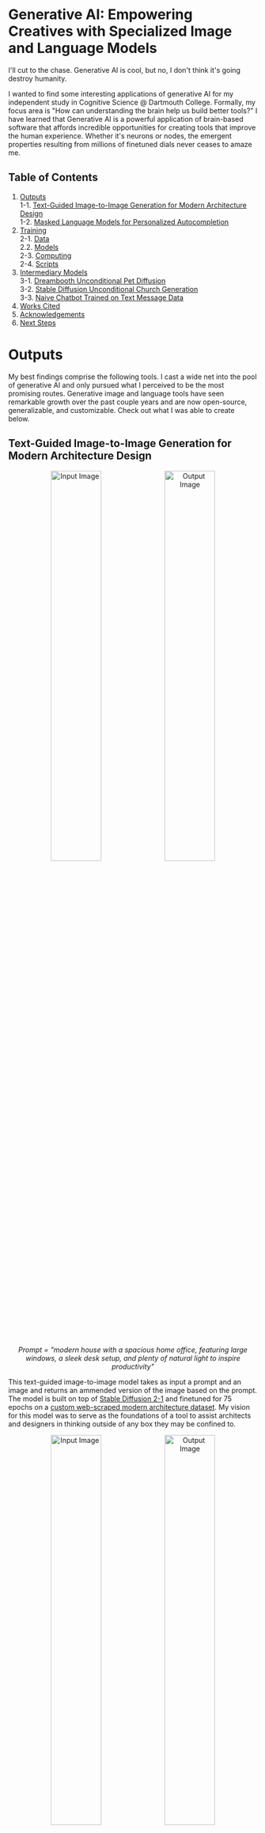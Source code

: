 # Generative AI: Empowering Creatives with Specialized Image and Language Models

I'll cut to the chase. Generative AI is cool, but no, I don't think it's going destroy humanity.

I wanted to find some interesting applications of generative AI for my independent study in Cognitive Science @ Dartmouth College. Formally, my focus  area is "How can understanding the brain help us build better tools?" I have learned that Generative AI is a powerful application of brain-based software that affords incredible opportunities for creating tools that improve the human experience. Whether it's neurons or nodes, the emergent properties resulting from millions of finetuned dials never ceases to amaze me.

## Table of Contents

1. [Outputs](#outputs)  
1-1. [Text-Guided Image-to-Image Generation for Modern Architecture Design](##text-guided-image-to-image-generation-for-modern-architecture-design)  
1-2. [Masked Language Models for Personalized Autocompletion](##masked-language-models-for-personalized-autocompletion)  
2. [Training](#training)  
2-1. [Data](###data)  
2.2. [Models](###models)  
2-3. [Computing](###computing)  
2-4. [Scripts](###scripts)
3. [Intermediary Models](#intermediary-models)  
3-1. [Dreambooth Unconditional Pet Diffusion](###dreambooth-unconditional-pet-diffusion)  
3-2. [Stable Diffusion Unconditional Church Generation](###stable-diffusion-unconditional-church-generation)  
3-3. [Naive Chatbot Trained on Text Message Data](###naive-chatbot-trained-on-text-message-data)  
5. [Works Cited](#works-cited)  
6. [Acknowledgements](#acknowledgements)
7. [Next Steps](#next-steps)  

# Outputs

My best findings comprise the following tools. I cast a wide net into the pool of generative AI and only pursued what I perceived to be the most promising routes. Generative image and language tools have seen remarkable growth over the past couple years and are now open-source, generalizable, and customizable. Check out what I was able to create below.

## Text-Guided Image-to-Image Generation for Modern Architecture Design

<p align="center">
    <img src="Outputs/GenerativeArchitecture/Img2Img/House/Input.jpg" alt="Input Image" width="45%" />
    <img src="./Outputs/GenerativeArchitecture/Img2Img/House/Out5.png" alt="Output Image" width="45%" />
</p>

<p align="center">
    <em>Prompt = "modern house with a spacious home office, featuring large windows, a sleek desk setup, and plenty of natural light to inspire productivity"</em>
</p>

This text-guided image-to-image model takes as input a prompt and an image and returns an ammended version of the image based on the prompt. The model is built on top of [Stable Diffusion 2-1](https://huggingface.co/stabilityai/stable-diffusion-2-1-base) and finetuned for 75 epochs on a [custom web-scraped modern architecture dataset](https://huggingface.co/datasets/benlehrburger/modern-architecture). My vision for this model was to serve as the foundations of a tool to assist architects and designers in thinking outside of any box they may be confined to.

<p align="center">
    <img src="Outputs/GenerativeArchitecture/Img2Img/Office/Example-1/Input.jpg" alt="Input Image" width="45%" />
    <img src="Outputs/GenerativeArchitecture/Img2Img/Office/Example-1/Out1.png" alt="Output Image" width="45%" />
</p>

<p align="center">
    <em>Prompt = "office building designed for sustainability, incorporating features like solar panels, rainwater harvesting systems, and efficient insulation to minimize environmental impact"</em>
</p>

To be a fully deployable tool, the model should be further finetuned on organic architecture (think [Zaha Hadid](https://www.zaha-hadid.com/)). Right now it produces a lot of "classically" modern results that are not as outlandish as the [Parametricism Era](https://en.wikipedia.org/wiki/Parametricism) of architecture – based on CAD modeling and algorithmic design – permits. It also suffers from the classic image generation pitfall of warping and bending reality when you take a closer look. However, it is an interesting first step towards new architectural possibilities.

<p align="center">
    <img src="Outputs/GenerativeArchitecture/Img2Img/Church/Input.jpg" alt="Input Image" width="45%" />
    <img src="Outputs/GenerativeArchitecture/Img2Img/Church/Out1.png" alt="Output Image" width="45%" />
</p>

<p align="center">
    <em>Prompt = "modern church that pays homage to its religious symbolism through carefully crafted contemporary stained glass windows, capturing the play of light and color"</em>
</p>

Yes, those prompts were generated with ChatGPT. I'm really leaning into this whole thing.

## Masked Language Models for Personalized Autocompletion

I trained a masked language model to autocomplete my next word based on my undergraduate writings. The vision is something like a personalized Grammarly but with control over your data. I compiled a [training corpus](https://huggingface.co/datasets/benlehrburger/college-text-corpus) of over 3000 lines of writing samples from essays I had written during my time in college, which I used to finetune [DistilBERT](https://huggingface.co/distilbert-base-uncased) for 50 epochs. The "masked" in masked language model represents the word to be predicted, like so:

>Cognitive [MASK] >>> cognitive neuroscience

The model does well at predicting words in a coherent way.

>I'm looking for [MASK] >>> i'm looking for answers  
>I believe in [MASK] >>> i believe in truth

But it doesn't exactly understand who I am.

>I go to school in [MASK] >>> i go to school in bangkok  
>Ben [MASK] >>> ben!

I think if I were to give the tool more of a capacity for "long-term memory" moving forwards and consistently train it, it would really start to become a helpful, personalized writing aide. But right now it's just kind of weirdly pessimistic:

>One day we will [MASK] >>> one day we will die

# Training

### Data

  • [Modern Architecture](https://huggingface.co/datasets/benlehrburger/modern-architecture)  
  • [College Text Corpus](https://huggingface.co/datasets/benlehrburger/college-text-corpus)  

### Models

  • [Generative Architecture](./Models/ImageGeneration)  
  • [Masked Language Model](./Models/LanguageModels/AutoComplete)  

### Computing

I ran most of my computations on Dartmouth's [Discovery Cluster](https://rc.dartmouth.edu/index.php/discovery-overview/) GPUs, in conjunction with [Dartmouth Research Computing](https://rc.dartmouth.edu/). The remote cluster drastically sped up training and feed-forward runs, by about 10^2 the speed my CPU was running at. Special thank you to Kunal Jha, a D'24 ML wizard, who helped me get set up with the cluster. I intend to add my documentation notes to this repository in coming weeks (which I found to be very helpful). Dartmouth alum Jin Hyun Cheong also wrote a detailed [documentation](https://jinhyuncheong.com/jekyll/update/2016/07/24/How-to-use-the-Discovery-cluster.html) that I would recommend.

### Scripts

  • [Train Generative Architecture](./Scripts/Train/archGenDepth.py)  
  • [Train Autocomplete](./Scripts/Train/archGenDepth.py)  
  • [Feed-Forward Architecture](./Scripts/FeedForward/forwardNPaint.py)  
  • [Feed-Forward Autocomplete](./Scripts/FeedForward/forwardComplete.py)  

# Intermediary Models

### Dreambooth Unconditional Pet Diffusion

<p align="center">
    <img src="./Outputs/DreamBooth/Beach2.png" alt="Nala on Beach" width="45%" />
    <img src="./Outputs/DreamBooth/Beach1.png" alt="Nala on Beach" width="45%" />
</p>

<p align="center">
    <em>Prompt = "Nala the bunny on the beach"</em>
</p>

This [model](./Models/ImageGeneration/DreamBooth) was made using Dreambooth, which is a technique to teach new concepts to Stable Diffusion with very little training data. My [dataset](https://huggingface.co/datasets/benlehrburger/dreambooth-animal) for this model consists of just 17 images of my pet bunny, Nala. While she may seem slightly demented is those generated images above, it's actually not that far off from what she actually looks like:

<p align="center">
    <img src="https://datasets-server.huggingface.co/assets/benlehrburger/dreambooth-animal/--/benlehrburger--dreambooth-animal/train/4/image/image.jpg" alt="Nala Smush" width="45%" />
    <img src="https://datasets-server.huggingface.co/assets/benlehrburger/dreambooth-animal/--/benlehrburger--dreambooth-animal/train/10/image/image.jpg" alt="Nala Posing" width="45%" />
</p>

This technique was fun because it's a lot of bang for your buck. Five minutes to create a dataset, 2 minutes on a GPU, and it's ready to go. That said, it certainly didn't work all of the time. Just look at the difference in these two samples generated from the same batch:

<p align="center">
    <img src="./Outputs/DreamBooth/Good-Ex.png" alt="Nala at Acropolis" width="45%" />
    <img src="./Outputs/DreamBooth/Bad-Ex.png" alt="Nala at Acropolis" width="45%" />
</p>

<p align="center">
    <em>Prompt = "Nala the bunny at the Acropolis"</em>
</p>

### Stable Diffusion Unconditional Church Generation

On my way toward a text-guided image-to-image model, I first tried [unconditional architecture generation](./Models/ImageGeneration/GenerativeArchitecture). I began with the [LSUN Church Generative Model](https://www.yf.io/p/lsun) as a starting point, which generates low-res images of churches. I didn't want my model to have to learn image construction from scratch and this model appeared a good canvas to build on top of. I then finetuned the church-generating model on my [modern architecture dataset](https://huggingface.co/datasets/benlehrburger/modern-architecture) for varying amounts of depth, and found that the model reached a peak loss around 50 epochs of finetuning.

<p align="center">
    <img src="https://i.redd.it/xs037auj3cn61.png" alt="LSUN Church Example" width="45%" />
    <img src="./Outputs/GenerativeArchitecture/ChurchDiffusion/Epoch50-1.png" alt="Modern Generated House" width="45%" />
</p>

<p align="center">
    <em>Prompt = "Original LSUN Church Image vs. Modern Finetuned Generated Image"</em>
</p>

This model was not nearly as powerful as the others, as you can tell by the low resolution and fuzzy edges. Sometimes when you work on this stuff for too long at a time you start to envision outputs that aren't really there. For instance, the following images were some of the model's better outputs, but it's clear that there is just not enough potency in my dataset to bridge the gap from churches to modern architecture.

<p align="center">
    <img src="./Outputs/GenerativeArchitecture/ChurchDiffusion/Epoch50-2.png" alt="Modern Generated House" width="45%" />
    <img src="./Outputs/GenerativeArchitecture/ChurchDiffusion/Epoch100.png" alt="Modern Generated House" width="45%" />
</p>

<p align="center">
    <em>Prompt = "Modern Finetuned Generated Image Samples"</em>
</p>

### Naive Chatbot Trained on Text Message Data

This [naive chatbot](./Models/LanguageModels/NaiveChatbot/Naive Chatbot.ipynb) was a stepping stone on my way to some sort of a custom large language model, which ended up becoming the aforementioned autocompletion tool. For a dataset, I downloaded my entire iPhone text history (which I did not publish online for obvious reasons) and isolated only messages I had sent. I then trained a chatbot from Python's Chatterbot library, but the chatbot was far too sensitive to my training data, which was also garbage. It turns out I am a gramatically terrible texter. Here are some of the dialogues between the chatbot and I:

>Me: Hello  
>Text-me: hello Joey  
<em>Joe (Joey) is a good friend.</em>  
>Me: How are you?  
>Text-me: tired  
<em>Sounds like me.</em>  
>Me: What are you doing tonight?  
>Text-me: where did you find it  
><em>It really knows how to kill a good conversation.</em>  

# Works Cited

Prior to this project, most of my work in the AI space had been with classifiers and prediction-making – not generative technologies. So, I spent the first four weeks of study project dipping my toes in different areas of AI. I followed many tutorials and read many papers, but the following resources are what really helped me solidify my foundations. I would highly recommend these series to anyone interested in the technologies I've presented above.

  • Neural Networks: [Zero to Hero](https://karpathy.ai/zero-to-hero.html) (Andrej Karpathy)  
  • [Hugging Face Diffusion Models Course](https://github.com/huggingface/diffusion-models-class)  

I also kept a bibliography throughout the project of papers I referenced and built upon. That list is attached below:

  • [JMLR Paper: Bengio et al. - A Neural Probabilistic Language Model](https://www.jmlr.org/papers/volume3/bengio03a/bengio03a.pdf)  
  • [arXiv: Adversarial Autoencoders](https://arxiv.org/abs/2303.12712)  
  • [ICCV Paper: He et al. - Delving Deep into Rectifiers](https://www.cv-foundation.org/openaccess/content_iccv_2015/papers/He_Delving_Deep_into_ICCV_2015_paper.pdf)  
  • [arXiv: Vinyals et al. - Show and Tell: A Neural Image Caption Generator](https://arxiv.org/abs/1502.03167)  
  • [arXiv: Goodfellow et al. - Generative Adversarial Networks](https://arxiv.org/abs/1406.2661)  
  • [arXiv: Szegedy et al. - Going Deeper with Convolutions](https://arxiv.org/abs/1409.4842)  
  • [arXiv: Radford et al. - Unsupervised Representation Learning with Deep Convolutional Generative Adversarial Networks](https://arxiv.org/abs/1511.06434)  
  • [arXiv: Zhang et al. - Understanding Deep Learning Requires Rethinking Generalization](https://arxiv.org/abs/1611.03530)  
  • [JMLR Paper: Srivastava et al. - Dropout: A Simple Way to Prevent Neural Networks from Overfitting](https://jmlr.org/papers/volume15/srivastava14a/srivastava14a.pdf)  
  • [MIT Technology Review: The Future of Generative AI](https://www.technologyreview.com/2023/04/27/1072102/the-future-of-generative-ai-is-niche-not-generalized/)  
  • [arXiv: Park et al. - Revisiting Unreasonable Effectiveness of Data in Deep Learning Era](https://arxiv.org/abs/2208.12242)  

# Acknowledgements

Thank you to Professor Jeremy Manning for advising this study and to Professor David Kraemer for his pending review.

# Next Steps

  • Publishing Discovery cluster documentation  
  • Finetuning models to point of deployment  
  • Building out frontend for ease of use  
  • (Long-term) ChatGPT-fueled crossword generator  
  
